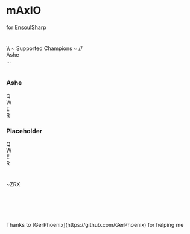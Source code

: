 # mAxIO 
for [EnsoulSharp](https://ensoulsharp.com/)
#
\\\ ~ Supported Champions ~ // </br>
Ashe</br>
...</br>
#
### Ashe
Q</br>
W</br>
E</br>
R</br>
### Placeholder
Q</br>
W</br>
E</br>
R</br>
#
~ZRX
#
</br>
</br>
</br>
Thanks to [GerPhoenix](https://github.com/GerPhoenix) for helping me
